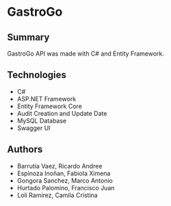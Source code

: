 # GastroGo

## Summary
GastroGo API was made with C# and Entity Framework.

## Technologies
- C#
- ASP.NET Framework
- Entity Framework Core
- Audit Creation and Update Date
- MySQL Database
- Swagger UI

## Authors
- Barrutia Vaez, Ricardo Andree
- Espinoza Inoñan, Fabiola Ximena
- Gongora Sanchez, Marco Antonio
- Hurtado Palomino, Francisco Juan
- Loli Ramirez, Camila Cristina
